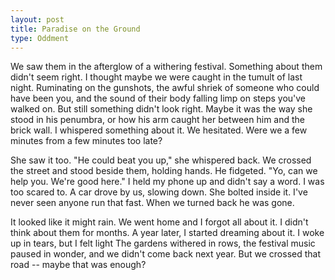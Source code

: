 ```yaml
---
layout: post
title: Paradise on the Ground
type: Oddment
---
```


We saw them in the afterglow of a withering festival. Something about them didn't seem right. I thought maybe we were caught in the tumult of last night. Ruminating on the gunshots, the awful shriek of someone who could have been you, and the sound of their body falling limp on steps you've walked on. But still something didn't look right. Maybe it was the way she stood in his penumbra, or how his arm caught her between him and the brick wall. I whispered something about it. We hesitated. Were we a few minutes from a few minutes too late? 

She saw it too. "He could beat you up," she whispered back.  We crossed the street and stood beside them, holding hands. He fidgeted. "Yo, can we help you. We're good here." I held my phone up and didn't say a word. I was too scared to. A car drove by us, slowing down. She bolted inside it. I've never seen anyone run that fast. When we turned back he was gone.

It looked like it might rain. We went home and I forgot all about it. I didn't think about them for months. A year later, I started dreaming about it. I woke up in tears, but I felt light The gardens withered in rows, the festival music paused in wonder, and we didn't come back next year. But we crossed that road -- maybe that was enough?

